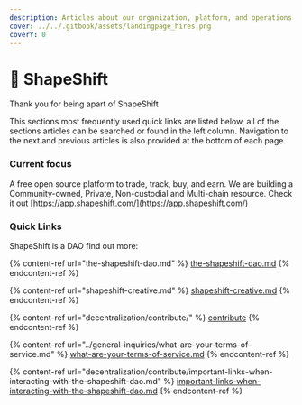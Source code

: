 ```yaml
---
description: Articles about our organization, platform, and operations
cover: ../../.gitbook/assets/landingpage_hires.png
coverY: 0
---
```


# 🦊 ShapeShift

Thank you for being apart of ShapeShift

This sections most frequently used quick links are listed below, all of the sections articles can be searched or found in the left column. Navigation to the next and previous articles is also provided at the bottom of each page.

### Current focus

A free open source platform to trade, track, buy, and earn. We are building a Community-owned, Private, Non-custodial and Multi-chain resource. Check it out [https://app.shapeshift.com/](https://app.shapeshift.com/)

### Quick Links

ShapeShift is a DAO find out more:

{% content-ref url="the-shapeshift-dao.md" %}
[the-shapeshift-dao.md](the-shapeshift-dao.md)
{% endcontent-ref %}

{% content-ref url="shapeshift-creative.md" %}
[shapeshift-creative.md](shapeshift-creative.md)
{% endcontent-ref %}

{% content-ref url="decentralization/contribute/" %}
[contribute](decentralization/contribute/)
{% endcontent-ref %}

{% content-ref url="../general-inquiries/what-are-your-terms-of-service.md" %}
[what-are-your-terms-of-service.md](../general-inquiries/what-are-your-terms-of-service.md)
{% endcontent-ref %}

{% content-ref url="decentralization/contribute/important-links-when-interacting-with-the-shapeshift-dao.md" %}
[important-links-when-interacting-with-the-shapeshift-dao.md](decentralization/contribute/important-links-when-interacting-with-the-shapeshift-dao.md)
{% endcontent-ref %}

###
